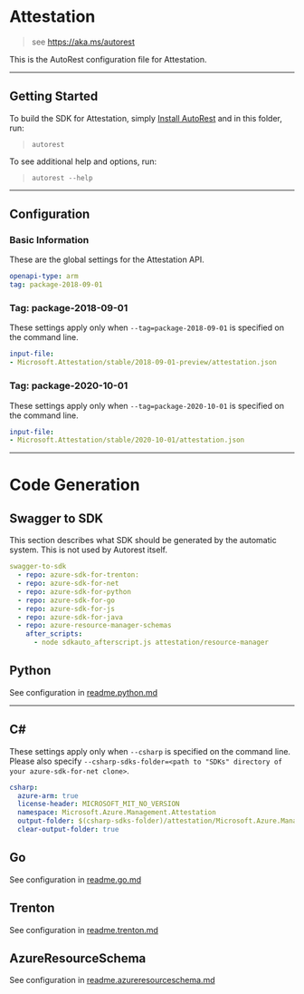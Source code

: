# Attestation
    
> see https://aka.ms/autorest

This is the AutoRest configuration file for Attestation.



---
## Getting Started 
To build the SDK for Attestation, simply [Install AutoRest](https://aka.ms/autorest/install) and in this folder, run:

> `autorest`

To see additional help and options, run:

> `autorest --help`
---

## Configuration



### Basic Information 
These are the global settings for the Attestation API.

``` yaml
openapi-type: arm
tag: package-2018-09-01
```

### Tag: package-2018-09-01

These settings apply only when `--tag=package-2018-09-01` is specified on the command line.

``` yaml $(tag) == 'package-2018-09-01'
input-file:
- Microsoft.Attestation/stable/2018-09-01-preview/attestation.json
```

### Tag: package-2020-10-01

These settings apply only when `--tag=package-2020-10-01` is specified on the command line.

``` yaml $(tag) == 'package-2020-10-01'
input-file:
- Microsoft.Attestation/stable/2020-10-01/attestation.json
```


---
# Code Generation

## Swagger to SDK

This section describes what SDK should be generated by the automatic system.
This is not used by Autorest itself.

``` yaml $(swagger-to-sdk)
swagger-to-sdk
  - repo: azure-sdk-for-trenton:
  - repo: azure-sdk-for-net
  - repo: azure-sdk-for-python
  - repo: azure-sdk-for-go
  - repo: azure-sdk-for-js
  - repo: azure-sdk-for-java
  - repo: azure-resource-manager-schemas
    after_scripts:
      - node sdkauto_afterscript.js attestation/resource-manager
```

## Python

See configuration in [readme.python.md](./readme.python.md)

---
## C# 

These settings apply only when `--csharp` is specified on the command line.
Please also specify `--csharp-sdks-folder=<path to "SDKs" directory of your azure-sdk-for-net clone>`.

``` yaml $(csharp)
csharp:
  azure-arm: true
  license-header: MICROSOFT_MIT_NO_VERSION
  namespace: Microsoft.Azure.Management.Attestation
  output-folder: $(csharp-sdks-folder)/attestation/Microsoft.Azure.Management.Attestation/src/Generated
  clear-output-folder: true
```

## Go

See configuration in [readme.go.md](./readme.go.md)

## Trenton

See configuration in [readme.trenton.md](./readme.trenton.md)

## AzureResourceSchema

See configuration in [readme.azureresourceschema.md](./readme.azureresourceschema.md)

